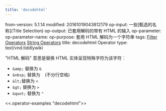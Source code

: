 ```yaml
---
title: 'decodehtml'
---
```


from-version: 5.1.14
modified: 20161019043812179
op-input: 一些[甄选的名称](Title Selection)
op-output: 已套用解码的带有 HTML 的输入
op-parameter: 
op-parameter-name: 
op-purpose: 套用 HTML 解码为一个字符串
tags: [Filter Operators](#Filter%20Operators) [String Operators](#String%20Operators)
title: decodehtml Operator
type: text/vnd.tiddlywiki

"HTML 解码" 意思是替换 HTML 实体呈现特殊字符为该字符︰

* `&amp;` 替换为 `&`
* `&nbsp;` 替换为 ` ` (不分行空格)
* `&lt;`替换为 `<`
* `&gt;` 替换为 `>`
* `&quot;` 替换为 `"`

<<.operator-examples "decodehtml">>
